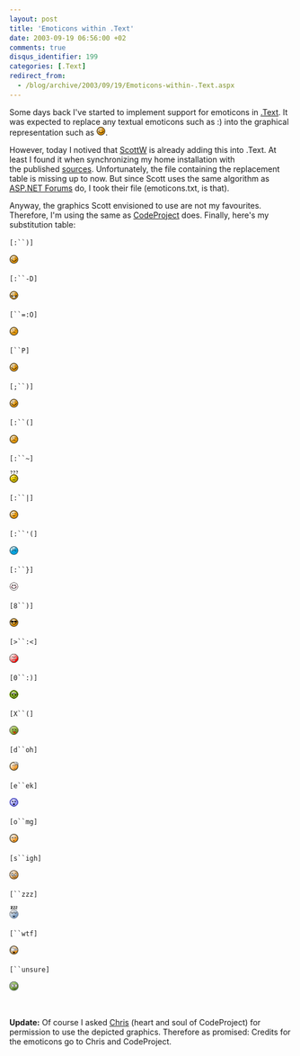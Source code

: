 ```yaml
---
layout: post
title: 'Emoticons within .Text'
date: 2003-09-19 06:56:00 +02
comments: true
disqus_identifier: 199
categories: [.Text]
redirect_from:
  - /blog/archive/2003/09/19/Emoticons-within-.Text.aspx
---
```


Some days back I've started to implement support for emoticons in [.Text](http://scottwater.com/dottext/). It was expected to replace any textual emoticons such as :) into the graphical representation such as ![Smiley](/files/archive/smiley_smile.gif).

However, today I notived that [ScottW](http://scottwater.com/) is already adding this into .Text. At least I found it when synchronizing my home installation with the published [sources](http://www.gotdotnet.com/Community/Workspaces/workspace.aspx?id=e99fccb3-1a8c-42b5-90ee-348f6b77c407). Unfortunately, the file containing the replacement table is missing up to now. But since Scott uses the same algorithm as [ASP.NET Forums](http://www.gotdotnet.com/Community/Workspaces/workspace.aspx?id=d9e0d1dc-122a-4dc7-a216-b76bd927b20b) do, I took their file (emoticons.txt, is that).

Anyway, the graphics Scott envisioned to use are not my favourites. Therefore, I'm using the same as [CodeProject](http://www.codeproject.com/) does. Finally, here's my substitution table:

`[:``)]`

![Smiley](/files/archive/smiley_smile.gif)

`[:``-D]`

![Big Smile](/files/archive/smiley_biggrin.gif)

`[``=:O]`

![Scared](/files/archive/smiley_frown.gif)

`[``P]`

![Tongue out](/files/archive/smiley_tongue.gif)

`[;``)]`

![Smiley](/files/archive/smiley_smile.gif)

`[:``(]`

![Sad](/files/archive/smiley_frown.gif)

`[:``~]`

![Perplexed](/files/archive/smiley_confused.gif)

`[:``|]`

![Expressionless](/files/archive/smiley_line.gif)

`[:``'(]`

![Crying](/files/archive/smiley_cry.gif)

`[:``}]`

![Blushing](/files/archive/smiley_redface.gif)

`[8``)]`

![Cool](/files/archive/smiley_cool.gif)

`[>``:<]`

![Mad](/files/archive/smiley_mad.gif)

`[0``:)]`

![Rolleyes](/files/archive/smiley_rolleyes.gif)

`[X``(]`

![Dead](/files/archive/smiley_dead.gif)

`[d``oh]`

![Doh](/files/archive/smiley_doh.gif)

`[e``ek]`

![Eek](/files/archive/smiley_eek.gif)

`[o``mg]`

![OMG](/files/archive/smiley_omg.gif)

`[s``igh]`

![sigh](/files/archive/smiley_sigh.gif)

`[``zzz]`

![Zzz](/files/archive/smiley_Snore.gif)

`[``wtf]`

![WTF](/files/archive/smiley_WTF.gif)

`[``unsure]`

![Unsure](/files/archive/smiley_squeamish.gif)

 

**Update:** Of course I asked [Chris](http://www.codeproject.com/script/profile/whos_who.asp?id=1) (heart and soul of CodeProject) for permission to use the depicted graphics. Therefore as promised: Credits for the emoticons go to Chris and CodeProject.

